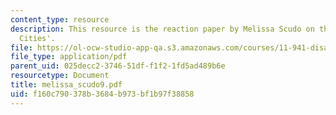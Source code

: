 ```yaml
---
content_type: resource
description: This resource is the reaction paper by Melissa Scudo on the topic 'Resilient
  Cities'.
file: https://ol-ocw-studio-app-qa.s3.amazonaws.com/courses/11-941-disaster-vulnerability-and-resilience-spring-2005/f160c790378b3684b973bf1b97f38858_melissa_scudo9.pdf
file_type: application/pdf
parent_uid: 025decc2-3746-51df-f1f2-1fd5ad489b6e
resourcetype: Document
title: melissa_scudo9.pdf
uid: f160c790-378b-3684-b973-bf1b97f38858
---
```

